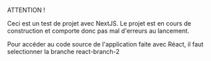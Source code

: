 ATTENTION ! 

Ceci est un test de projet avec NextJS. Le projet est en cours de construction et comporte donc pas mal d'erreurs au lancement.

Pour accéder au code source de l'application faite avec Réact, il faut selectionner la branche react-branch-2
